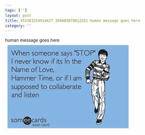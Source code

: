 ```yaml
---
tags: ['']
layout: post
title: 451303254914427_369485079812251 human message goes here
category: ''
---
```

human message goes here
![451303254914427_369485079812251](/uploads/2012-10-11-451303254914427_369485079812251-human-message-goes-here.jpg)
